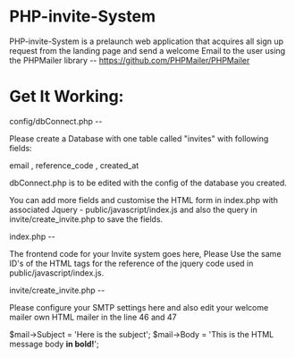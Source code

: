PHP-invite-System
=================

PHP-invite-System is a prelaunch web application that acquires all sign up request from the landing page and send a welcome Email to the user using the PHPMailer library -- https://github.com/PHPMailer/PHPMailer

Get It Working:
===============

config/dbConnect.php -- 

Please create a Database with one table called "invites" with following fields:

email ,
reference_code ,
created_at

dbConnect.php  is to be edited with the config of the database you created.


You can add more fields and customise the HTML form in index.php with associated Jquery - public/javascript/index.js and also the query in invite/create_invite.php to save the fields.



index.php --

The frontend code for your Invite system goes here, Please Use the same ID's of the HTML tags for the reference of the jquery code used in  public/javascript/index.js.

invite/create_invite.php --

Please configure your SMTP settings here and also edit your welcome mailer own HTML mailer in the line 46 and 47

$mail->Subject = 'Here is the subject';
$mail->Body    = 'This is the HTML message body <b>in bold!</b>';





